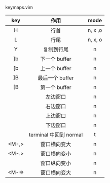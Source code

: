 keymaps.vim

|  key  |          作用          |  mode   |
| :---: | :--------------------: | :-----: |
|   H   |          行首          | n, x ,o |
|   L   |          行尾          | n, x, o |
|   Y   |       复制到行尾       |    n    |
|  ]b   |     下一个 buffer      |    n    |
|  [b   |     上一个 buffer      |    n    |
|  ]B   |    最后一个 buffer     |    n    |
|  [B   |     第一个 buffer      |    n    |
| <M-h> |        左边窗口        |    n    |
| <M-j> |        右边窗口        |    n    |
| <M-k> |        上边窗口        |    n    |
| <M-l> |        下边窗口        |    n    |
| <M-e> | terminal 中回到 normal |    t    |
| <M-,> |      窗口横向变大      |    n    |
| <M-.> |      窗口横向变小      |    n    |
| <M--> |      窗口纵向变小      |    n    |
| <M-=> |      窗口横向变大      |    n    |
